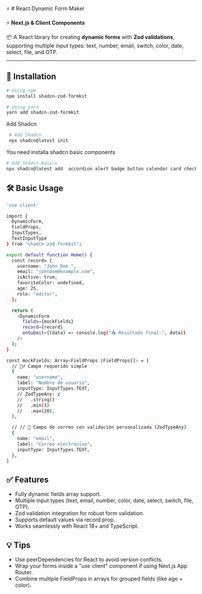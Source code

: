 ⚡️  # React Dynamic Form Maker

⚡️ **Next.js & Client Components**



📦 A React library for creating **dynamic forms** with **Zod validations**, supporting multiple input types: text, number, email, switch, color, date, select, file, and OTP.

---

## 📌 Installation

```bash
# Using npm
npm install shadcn-zod-formkit

# Using yarn
yarn add shadcn-zod-formkit
```

 Add Shadcn
 ```bash 
  # Add Shadcn 
  npx shadcn@latest init
 ```
 You need installa shadcn basic components
 ```bash 
 # Add Shadcn Basics
 npx shadcn@latest add  accordion alert badge button calendar card checkbox dialog popover form input label select sonner tooltip switch textarea input-otp collapsible input-group 
 ```



##  🛠️ Basic Usage

```bash
'use client'

import { 
  DynamicForm,
  FieldProps,
  InputTypes,
  TextInputType
} from "shadcn-zod-formkit";

export default function Home() {
  const record= {
    username: "John Doe ",
    email: "johndoe@example.com",
    isActive: true,
    favoriteColor: undefined,
    age: 25,
    role: "editor",
  };

  return (
    <DynamicForm
      fields={mockFields}
      record={record}
      onSubmit={(data) => console.log("📤 Resultado final:", data)}
    />
  );
}

const mockFields: Array<FieldProps |FieldProps[]> = [
  // 🧍‍♂️ Campo requerido simple
  {
    name: "username",
    label: "Nombre de usuario",
    inputType: InputTypes.TEXT,
    // ZodTypeAny: z
    //   .string()
    //   .min(3)
    //   .max(20),
  },

  // // 📧 Campo de correo con validación personalizada (ZodTypeAny)
  {
    name: "email",
    label: "Correo electrónico",
    inputType: InputTypes.TEXT,
  },
]
```


## ✅ Features
  - Fully dynamic fields array support.
  - Multiple input types (text, email, number, color, date, select, switch, file, OTP).
  - Zod validation integration for robust form validation.
  - Supports default values via record prop.
  - Works seamlessly with React 18+ and TypeScript.

## 💡 Tips
  - Use peerDependencies for React to avoid version conflicts.
  - Wrap your forms inside a "use client" component if using Next.js App Router.
- Combine multiple FieldProps in arrays for grouped fields (like age + color).